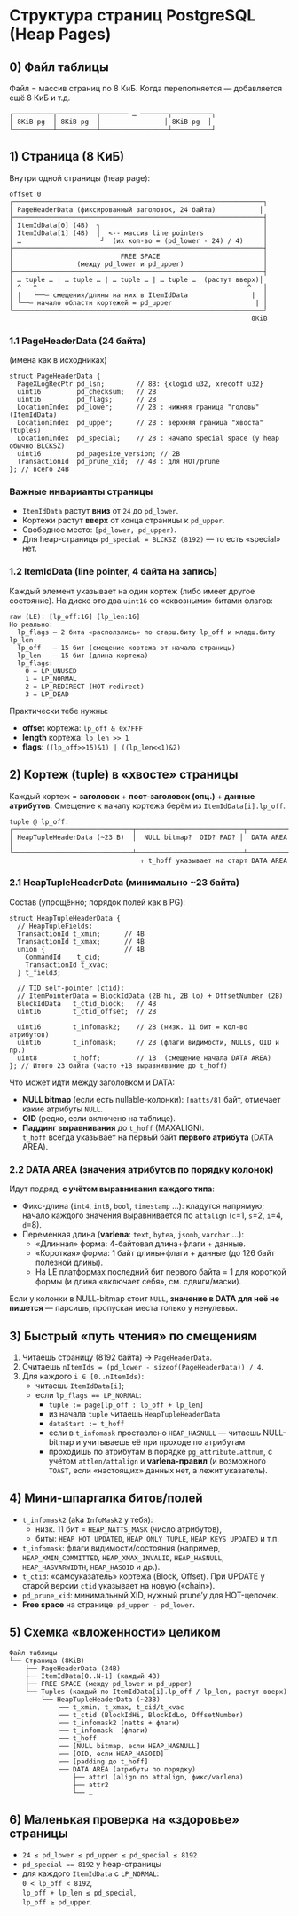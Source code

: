 # Структура страниц PostgreSQL (Heap Pages)

## 0) Файл таблицы
Файл = массив страниц по 8 КиБ. Когда переполняется — добавляется ещё 8 КиБ и т.д.

```
┌──────────┬──────────┬─────── … ───────┬──────────┐
│ 8KiB pg  │ 8KiB pg  │                │ 8KiB pg  │
└──────────┴──────────┴─────────────────┴──────────┘
```

## 1) Страница (8 КиБ)
Внутри одной страницы (heap page):

```
offset 0
┌───────────────────────────────────────────────────────────────┐
│ PageHeaderData (фиксированный заголовок, 24 байта)           │
├───────────────────────────────────────────────────────────────┤
│ ItemIdData[0] (4B)  ┐                                         │
│ ItemIdData[1] (4B)  │  <-- массив line pointers               │
│ …                    ┘  (их кол-во = (pd_lower - 24) / 4)     │
├───────────────────────────────────────────────────────────────┤
│                           FREE SPACE                          │
│                (между pd_lower и pd_upper)                    │
├───────────────────────────────────────────────────────────────┤
│ … tuple … | … tuple … | … tuple … | … tuple …  (растут вверх)│
│ ^   ^                                                     ^   │
│ |   └──— смещения/длины на них в ItemIdData                |  │
│ └──— начало области кортежей = pd_upper                     | │
└───────────────────────────────────────────────────────────────┘
                                                             8KiB
```

### 1.1 PageHeaderData (24 байта)
(имена как в исходниках)

```
struct PageHeaderData {
  PageXLogRecPtr pd_lsn;        // 8B: {xlogid u32, xrecoff u32}
  uint16         pd_checksum;   // 2B
  uint16         pd_flags;      // 2B
  LocationIndex  pd_lower;      // 2B : нижняя граница "головы" (ItemIdData)
  LocationIndex  pd_upper;      // 2B : верхняя граница "хвоста" (tuples)
  LocationIndex  pd_special;    // 2B : начало special space (у heap обычно BLCKSZ)
  uint16         pd_pagesize_version; // 2B
  TransactionId  pd_prune_xid;  // 4B : для HOT/prune
}; // всего 24B
```

### Важные инварианты страницы
- `ItemIdData` растут **вниз** от `24` до `pd_lower`.  
- Кортежи растут **вверх** от конца страницы к `pd_upper`.  
- Свободное место: `[pd_lower, pd_upper)`.  
- Для heap-страницы `pd_special = BLCKSZ (8192)` — то есть «special» нет.

### 1.2 ItemIdData (line pointer, 4 байта на запись)
Каждый элемент указывает на один кортеж (либо имеет другое состояние). На диске это два `uint16` со «сквозными» битами флагов:

```
raw (LE): [lp_off:16] [lp_len:16]
Но реально:
  lp_flags — 2 бита «расползлись» по старш.биту lp_off и младш.биту lp_len
  lp_off   — 15 бит (смещение кортежа от начала страницы)
  lp_len   — 15 бит (длина кортежа)
  lp_flags:
    0 = LP_UNUSED
    1 = LP_NORMAL
    2 = LP_REDIRECT (HOT redirect)
    3 = LP_DEAD
```

Практически тебе нужны:
- **offset** кортежа: `lp_off & 0x7FFF`
- **length** кортежа: `lp_len >> 1`
- **flags**: `((lp_off>>15)&1) | ((lp_len<<1)&2)`

## 2) Кортеж (tuple) в «хвосте» страницы
Каждый кортеж = **заголовок** + **пост-заголовок (опц.)** + **данные атрибутов**. Смещение к началу кортежа берём из `ItemIdData[i].lp_off`.

```
tuple @ lp_off:
┌──────────────────────────────┬───────────────────────────┬─────────────┐
│ HeapTupleHeaderData (~23 B)  │  NULL bitmap?  OID? PAD? │  DATA AREA  │
└──────────────────────────────┴───────────────────────────┴─────────────┘
                                 ↑ t_hoff указывает на старт DATA AREA
```

### 2.1 HeapTupleHeaderData (минимально ~23 байта)
Состав (упрощённо; порядок полей как в PG):

```
struct HeapTupleHeaderData {
  // HeapTupleFields:
  TransactionId t_xmin;      // 4B
  TransactionId t_xmax;      // 4B
  union {                    // 4B
    CommandId    t_cid;
    TransactionId t_xvac;
  } t_field3;

  // TID self-pointer (ctid):
  // ItemPointerData = BlockIdData (2B hi, 2B lo) + OffsetNumber (2B)
  BlockIdData   t_ctid_block;   // 4B
  uint16        t_ctid_offset;  // 2B

  uint16        t_infomask2;    // 2B (низк. 11 бит = кол-во атрибутов)
  uint16        t_infomask;     // 2B (флаги видимости, NULLs, OID и пр.)
  uint8         t_hoff;         // 1B  (смещение начала DATA AREA)
}; // Итого 23 байта (часто +1B выравнивание до t_hoff)
```

Что может идти между заголовком и DATA:
- **NULL bitmap** (если есть nullable-колонки): `⌈natts/8⌉` байт, отмечает какие атрибуты `NULL`.  
- **OID** (редко, если включено на таблице).  
- **Паддинг выравнивания** до `t_hoff` (MAXALIGN).  
`t_hoff` всегда указывает на первый байт **первого атрибута** (DATA AREA).

### 2.2 DATA AREA (значения атрибутов по порядку колонок)
Идут подряд, **с учётом выравнивания каждого типа**:
- Фикс-длина (`int4`, `int8`, `bool`, `timestamp` …): кладутся напрямую; начало каждого значения выравнивается по `attalign` (`c`=1, `s`=2, `i`=4, `d`=8).
- Переменная длина (**varlena**: `text`, `bytea`, `jsonb`, `varchar` …):
  - «Длинная» форма: 4-байтовая длина+флаги + данные.
  - «Короткая» форма: 1 байт длины+флаги + данные (до 126 байт полезной длины).
  - На LE платформах последний бит первого байта = 1 для короткой формы (и длина «включает себя», см. сдвиги/маски).

Если у колонки в NULL-bitmap стоит `NULL`, **значение в DATA для неё не пишется** — парсишь, пропуская места только у ненулевых.

## 3) Быстрый «путь чтения» по смещениям
1) Читаешь страницу (8192 байта) → `PageHeaderData`.  
2) Считаешь `nItemIds = (pd_lower - sizeof(PageHeaderData)) / 4`.  
3) Для каждого `i ∈ [0..nItemIds)`:
   - читаешь `ItemIdData[i]`;
   - если `lp_flags == LP_NORMAL`:
     - `tuple := page[lp_off : lp_off + lp_len]`
     - из начала `tuple` читаешь `HeapTupleHeaderData`
     - `dataStart := t_hoff`
     - если в `t_infomask` проставлено `HEAP_HASNULL` — читаешь NULL-bitmap и учитываешь её при проходе по атрибутам
     - проходишь по атрибутам в порядке `pg_attribute.attnum`, с учётом `attlen/attalign` и **varlena-правил** (и возможного `TOAST`, если «настоящих» данных нет, а лежит указатель).

## 4) Мини-шпаргалка битов/полей
- `t_infomask2` (aka `InfoMask2` у тебя):  
  - низк. 11 бит = `HEAP_NATTS_MASK` (число атрибутов),  
  - биты: `HEAP_HOT_UPDATED`, `HEAP_ONLY_TUPLE`, `HEAP_KEYS_UPDATED` и т.п.
- `t_infomask`: флаги видимости/состояния (например, `HEAP_XMIN_COMMITTED`, `HEAP_XMAX_INVALID`, `HEAP_HASNULL`, `HEAP_HASVARWIDTH`, `HEAP_HASOID` и др.).
- `t_ctid`: «самоуказатель» кортежа (Block, Offset). При UPDATE у старой версии `ctid` указывает на новую («chain»).
- `pd_prune_xid`: минимальный XID, нужный prune’у для HOT-цепочек.
- **Free space** на странице: `pd_upper - pd_lower`.

## 5) Схемка «вложенности» целиком

```
Файл таблицы
└── Страница (8KiB)
    ├── PageHeaderData (24B)
    ├── ItemIdData[0..N-1] (каждый 4B)
    ├── FREE SPACE (между pd_lower и pd_upper)
    └── Tuples (каждый по ItemIdData[i].lp_off / lp_len, растут вверх)
        └── HeapTupleHeaderData (~23B)
            ├── t_xmin, t_xmax, t_cid/t_xvac
            ├── t_ctid (BlockIdHi, BlockIdLo, OffsetNumber)
            ├── t_infomask2 (natts + флаги)
            ├── t_infomask  (флаги)
            ├── t_hoff
            ├── [NULL bitmap, если HEAP_HASNULL]
            ├── [OID, если HEAP_HASOID]
            ├── [padding до t_hoff]
            └── DATA AREA (атрибуты по порядку)
                ├── attr1 (align по attalign, фикс/varlena)
                ├── attr2
                └── …
```

## 6) Маленькая проверка на «здоровье» страницы
- `24 ≤ pd_lower ≤ pd_upper ≤ pd_special ≤ 8192`
- `pd_special == 8192` у heap-страницы
- для каждого `ItemIdData` c `LP_NORMAL`:  
  `0 < lp_off < 8192`,  
  `lp_off + lp_len ≤ pd_special`,  
  `lp_off ≥ pd_upper`.

